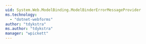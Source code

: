 ```yaml
---
uid: System.Web.ModelBinding.ModelBinderErrorMessageProvider
ms.technology: 
  - "dotnet-webforms"
author: "tdykstra"
ms.author: "tdykstra"
manager: "wpickett"
---
```

